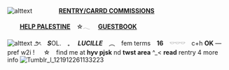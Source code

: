 ![alttext](https://64.media.tumblr.com/1c23a33b9d09059f63fb58f4485d5f61/7ba342b6484a83b2-6f/s2048x3072/f3134a5bb53007e8ba59a6ac5b7a87ae4affa319.pnj)
 ⠀    ⠀  ⠀    ⠀ **[RENTRY/CARRD COMMISSIONS](https://rentry.co/solsrentry-carrdcomms)**
 
 ⠀    ⠀ **[HELP PALESTINE](https://rentry.co/HELP-PALESTINE)** ⠀☆𓂃   ⠀ **[GUESTBOOK](https://polyniigo.123guestbook.com/)**
 
![alttext](https://i.ibb.co/cLhZKXn/Untitled248-20240513164530.png)
౨ৎ　***S***OL.　₊　 ***LUCILLE*** ⠀︵   ⠀fem terms ⠀**16** ⠀𓎠𓎠𓎠　c+h **OK** — pref w2i !⠀⠀☆ ⠀find me at **hyv pjsk** nd **twst area** ^_< **read** rentry 4 more info ![Tumblr_l_121912261133223](https://64.media.tumblr.com/aeb941138b67c3cf7e29353479fa948b/7ba342b6484a83b2-1f/s2048x3072/b83ab77d80d30475e51038330873dee3db045ae9.pnj)
